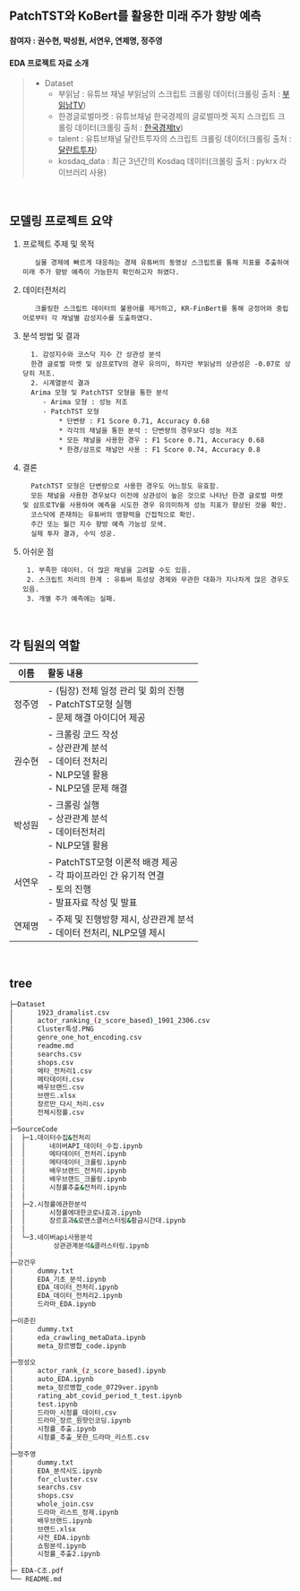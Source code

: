 ## PatchTST와 KoBert를 활용한 미래 주가 향방 예측
#### 참여자 : 권수현, 박성원, 서연우, 연제명, 정주영 
#### EDA 프로젝트 자료 소개
> * Dataset
>   * 부읽남 : 유튜브 채널 부읽남의 스크립트 크롤링 데이터(크롤링 출처 : [부읽남TV](<https://www.youtube.com/@buiknam_tv>))
>   * 한경글로벌마켓 : 유튜브채널 한국경제의 글로벌마켓 꼭지 스크립트 크롤링 데이터(크롤링 출처 : [한국경제tv](<https://www.youtube.com/@hkwowtv>))
>   * talent : 유튜브채널 달란트투자의 스크립트 크롤링 데이터(크롤링 출처 : [달란트투자](<https://www.youtube.com/@talentinvestment>))
>   * kosdaq_data : 최근 3년간의 Kosdaq 데이터(크롤링 출처 : pykrx 라이브러리 사용)

<br>


## 모델링 프로젝트 요약

1. 프로젝트 주제 및 목적

          실물 경제에 빠르게 대응하는 경제 유튜버의 동영상 스크립트를 통해 지표를 추출하여 미래 주가 향방 예측이 가능한지 확인하고자 하였다.

2. 데이터전처리

          크롤링한 스크립트 데이터의 불용어를 제거하고, KR-FinBert를 통해 긍정어와 중립어로부터 각 채널별 감성지수를 도출하였다.
   
            
 
3. 분석 방법 및 결과

         1. 감성지수와 코스닥 지수 간 상관성 분석
         한경 글로벌 마켓 및 삼프로TV의 경우 유의미, 하지만 부읽남의 상관성은 -0.07로 상당히 저조.  
         2. 시계열분석 결과
         Arima 모형 및 PatchTST 모형을 통한 분석
			- Arima 모형 : 성능 저조
   			- PatchTST 모형
   				* 단변량 : F1 Score 0.71, Accuracy 0.68
   				* 각각의 채널을 통한 분석 : 단변량의 경우보다 성능 저조
   				* 모든 채널을 사용한 경우 : F1 Score 0.71, Accuracy 0.68
   				* 한경/삼프로 채널만 사용 : F1 Score 0.74, Accuracy 0.8
   

4. 결론

         PatchTST 모형은 단변량으로 사용한 경우도 어느정도 유효함.
         모든 채널을 사용한 경우보다 이전에 상관성이 높은 것으로 나타난 한경 글로벌 마켓 및 삼프로TV를 사용하여 예측을 시도한 경우 유의미하게 성능 지표가 향상된 것을 확인.
         코스닥에 존재하는 유튜버의 영향력을 간접적으로 확인.
         주간 또는 월간 지수 향방 예측 가능성 모색. 
         실제 투자 결과, 수익 성공.
    
5. 아쉬운 점
    
        1. 부족한 데이터. 더 많은 채널을 고려할 수도 있음.
        2. 스크립트 처리의 한계 : 유튜버 특성상 경제와 무관한 대화가 지나차게 많은 경우도 있음.
        3. 개별 주가 예측에는 실패.


<br>



 ## 각 팀원의 역할
 
|이름|활동 내용| 
|:---:|:---|
|정주영| - (팀장) 전체 일정 관리 및 회의 진행<br> - PatchTST모형 실행<br> - 문제 해결 아이디어 제공|
|권수현| - 크롤링 코드 작성<br> - 상관관계 분석<br> - 데이터 전처리<br> - NLP모델 활용<br> - NLP모델 문제 해결|
|박성원| - 크롤링 실행<br> - 상관관계 분석<br> - 데이터전처리<br> - NLP모델 활용<br>|
|서연우| - PatchTST모형 이론적 배경 제공<br> - 각 파이프라인 간 유기적 연결 <br> - 토의 진행<br> - 발표자료 작성 및 발표|
|연제명| - 주제 및 진행방향 제시, 상관관계 분석<br> - 데이터 전처리, NLP모델 제시|
<br/>



## tree
```bash
├─Dataset
│      1923_dramalist.csv
│      actor_ranking_(z_score_based)_1901_2306.csv
│      Cluster특성.PNG
│      genre_one_hot_encoding.csv
│      readme.md
│      searchs.csv
│      shops.csv
│      메타_전처리1.csv
│      메타데이터.csv
│      배우브랜드.csv
│      브랜드.xlsx
│      장르만_다시_처리.csv
│      전체시청률.csv
│
├─SourceCode
│  ├─1.데이터수집&전처리
│  │      네이버API_데이터_수집.ipynb
│  │      메타데이터_전처리.ipynb
│  │      메타데이터_크롤링.ipynb
│  │      배우브랜드_전처리.ipynb
│  │      배우브랜드_크롤링.ipynb
│  │      시청률추출&전처리.ipynb
│  │
│  ├─2.시청률에관한분석
│  │      시청률에대한코로나효과.ipynb
│  │      장르효과&로맨스클러스터링&황금시간대.ipynb
│  │
│  └─3.네이버api사용분석
│          상관관계분석&클러스터링.ipynb
│
├─강건우
│      dummy.txt
│      EDA_기초_분석.ipynb
│      EDA_데이터_전처리.ipynb
│      EDA_데이터_전처리2.ipynb
│      드라마_EDA.ipynb
│
├─이준린
│      dummy.txt
│      eda_crawling_metaData.ipynb
│      meta_장르병합_code.ipynb
│
├─정성오
│      actor_rank_(z_score_based).ipynb
│      auto_EDA.ipynb
│      meta_장르병합_code_0729ver.ipynb
│      rating_abt_covid_period_t_test.ipynb
│      test.ipynb
│      드라마_시청률_데이터.csv
│      드라마_장르_원핫인코딩.ipynb
│      시청률_추출.ipynb
│      시청률_추출_못한_드라마_리스트.csv
│
├─정주영
│      dummy.txt
│      EDA_분석시도.ipynb
│      for_cluster.csv
│      searchs.csv
│      shops.csv
│      whole_join.csv
│      드라마_리스트_정제.ipynb
│      배우브랜드.ipynb
│      브랜드.xlsx
│      사전_EDA.ipynb
│      쇼핑분석.ipynb
│      시청률_추출2.ipynb
│
├─ EDA-C조.pdf
└── README.md
``` 
